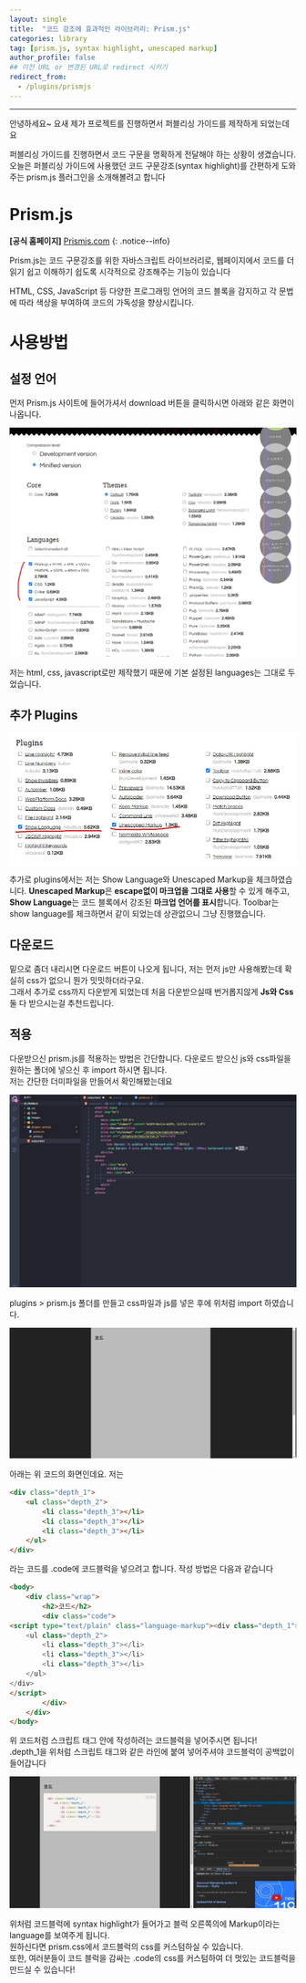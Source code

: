 ```yaml
---
layout: single
title:  "코드 강조에 효과적인 라이브러리: Prism.js"
categories: library
tag: [prism.js, syntax highlight, unescaped markup]
author_profile: false
## 이전 URL or 변경된 URL로 redirect 시키기
redirect_from:
  - /plugins/prismjs
---
```

---

안녕하세요~ 요새 제가 프로젝트를 진행하면서 퍼블리싱 가이드를 제작하게 되었는데요

퍼블리싱 가이드를 진행하면서 코드 구문을 명확하게 전달해야 하는 상황이 생겼습니다.
오늘은 퍼블리싱 가이드에 사용했던 코드 구문강조(syntax highlight)를 간편하게 도와주는 prism.js 플러그인을 소개해볼려고 합니다

# Prism.js
**[공식 홈페이지]** [Prismjs.com](https://prismjs.com/)
{: .notice--info}

Prism.js는 코드 구문강조를 위한 자바스크립트 라이브러리로, 웹페이지에서 코드를 더 읽기 쉽고 이해하기 쉽도록 시각적으로 강조해주는 기능이 있습니다

HTML, CSS, JavaScript 등 다양한 프로그래밍 언어의 코드 블록을 감지하고 각 문법에 따라 색상을 부여하여 코드의 가독성을 향상시킵니다.

# 사용방법

## 설정 언어

먼저 Prism.js 사이트에 들어가셔서 download 버튼을 클릭하시면 아래와 같은 화면이 나옵니다.

![2023-11-12_001](/assets/images/2023-11-12-prismjs/2023-11-12_001.jpg)

저는 html, css, javascript로만 제작했기 때문에 기본 설정된 languages는 그대로 두었습니다.

## 추가 Plugins

![2023-11-12_002](/assets/images/2023-11-12-prismjs/2023-11-12_002.jpg)

추가로 plugins에서는 저는 Show Language와 Unescaped Markup을 체크하였습니다.
**Unescaped Markup**은 **escape없이 마크업을 그대로 사용**할 수 있게 해주고,   
**Show Language**는 코드 블록에서 강조된 **마크업 언어를 표시**합니다.
Toolbar는 show language를 체크하면서 같이 되었는데 상관없으니 그냥 진행했습니다.

## 다운로드

밑으로 좀더 내리시면 다운로드 버튼이 나오게 됩니다, 저는 먼저 js만 사용해봤는데 확실히 css가 없으니 뭔가 밋밋하더라구요.   
그래서 추가로 css까지 다운받게 되었는데 처음 다운받으실때 번거롭지않게 **Js와 Css**둘 다 받으시는걸 추천드립니다.

## 적용

다운받으신 prism.js를 적용하는 방법은 간단합니다. 다운로드 받으신 js와 css파일을 원하는 폴더에 넣으신 후 import 하시면 됩니다.   
저는 간단한 더미파일을 만들어서 확인해봤는데요

![2023-11-12_003](/assets/images/2023-11-12-prismjs/2023-11-12_003.jpg)

plugins > prism.js 폴더를 만들고 css파일과 js를 넣은 후에 위처럼 import 하였습니다.

![2023-11-12_004](/assets/images/2023-11-12-prismjs/2023-11-12_004.jpg)

아래는 위 코드의 화면인데요. 저는 
```html
<div class="depth_1">
    <ul class="depth_2">
        <li class="depth_3"></li>
        <li class="depth_3"></li>
        <li class="depth_3"></li>
    </ul>
</div>
```
라는 코드를 .code에 코드블럭을 넣으려고 합니다. 작성 방법은 다음과 같습니다
```html
<body>
    <div class="wrap">
        <h2>코드</h2>
        <div class="code">
<script type="text/plain" class="language-markup"><div class="depth_1">
    <ul class="depth_2">
        <li class="depth_3"></li>
        <li class="depth_3"></li>
        <li class="depth_3"></li>
    </ul>
</div>
</script>
        </div>
    </div>
</body>
```
위 코드처럼 스크립트 태그 안에 작성하려는 코드블럭을 넣어주시면 됩니다!   
.depth_1을 위처럼 스크립트 태그와 같은 라인에 붙여 넣어주셔야 코드블럭이 공백없이 들어갑니다

![2023-11-12_005](/assets/images/2023-11-12-prismjs/2023-11-12_005.jpg)

위처럼 코드블럭에 syntax highlight가 들어가고 블럭 오른쪽의에 Markup이라는 language를 보여주게 됩니다.   
원하신다면 prism.css에서 코드블럭의 css를 커스텀하실 수 있습니다.   
또한, 여러분들이 코드 블럭을 감싸는 .code의 css를 커스텀하여 더 멋있는 코드블럭을 만드실 수 있습니다!
